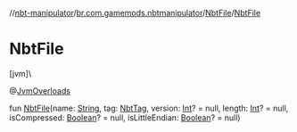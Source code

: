 //[nbt-manipulator](../../../index.md)/[br.com.gamemods.nbtmanipulator](../index.md)/[NbtFile](index.md)/[NbtFile](-nbt-file.md)

# NbtFile

[jvm]\

@[JvmOverloads](https://kotlinlang.org/api/latest/jvm/stdlib/kotlin.jvm/-jvm-overloads/index.html)

fun [NbtFile](-nbt-file.md)(name: [String](https://kotlinlang.org/api/latest/jvm/stdlib/kotlin/-string/index.html), tag: [NbtTag](../-nbt-tag/index.md), version: [Int](https://kotlinlang.org/api/latest/jvm/stdlib/kotlin/-int/index.html)? = null, length: [Int](https://kotlinlang.org/api/latest/jvm/stdlib/kotlin/-int/index.html)? = null, isCompressed: [Boolean](https://kotlinlang.org/api/latest/jvm/stdlib/kotlin/-boolean/index.html)? = null, isLittleEndian: [Boolean](https://kotlinlang.org/api/latest/jvm/stdlib/kotlin/-boolean/index.html)? = null)
